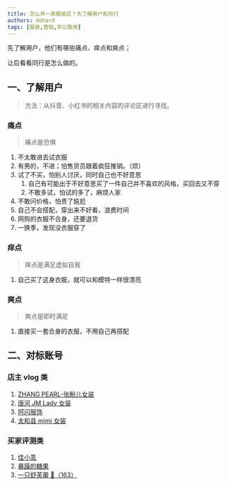 ```yaml
---
title: 怎么开一家服装店？先了解用户和同行
authors: dohard
tags: [服装,营销,学以致用]
---
```


先了解用户，他们有哪些痛点、痒点和爽点；

让后看看同行是怎么做的。

<!--truncate-->

## 一、了解用户

> 方法：从抖音、小红书的相关内容的评论区进行寻找。

### 痛点

> 痛点是恐惧

1. 不太敢进去试衣服
1. 有男的，不进；怕售货员跟着疯狂推销。（烦）
1. 试了不买，怕别人讨厌，同时自己也不好意思
   1. 自己有可能出于不好意思买了一件自己并不喜欢的风格，买回去又不穿
   2. 不敢多试，怕试的多了，麻烦人家
1. 不敢问价格，怕贵了尴尬
1. 自己不会搭配，穿出来不好看，浪费时间
1. 网购的衣服不合身，还要退货
1. 一换季，发现没衣服穿了

### 痒点

> 痒点是满足虚拟自我

1. 自己买了这身衣服，就可以和模特一样很漂亮

### 爽点

> 爽点是即时满足

1. 直接买一套合身的衣服，不用自己再搭配

## 二、对标账号

### 店主 vlog 类

1. [ZHANG PEARL-张盼儿女装](https://v.douyin.com/i2yt3Fsn/)
2. [唐河 JM Lady 女装](https://v.douyin.com/i2ynXbsh/)
3. [阿闪服饰](https://v.douyin.com/i2yWaFss/)
4. [太和县 mimi 女装](https://www.douyin.com/video/7254175607179824436)

### 买家评测类

1. [佳小乖](https://v.douyin.com/i2DoRmKL)
2. [暴躁的糖果](https://www.douyin.com/note/7366506081754893587)
3. [一只舒芙蕾 🍞（163）](https://v.douyin.com/i2DEkCso)

<!-- 四、理念

1. 不要只盯着自己有什么，而是要看用户需要什么
   我们为用户提供的不要局限在衣服上，而是要
2. 只有清晰的用户画像，才能把用户服务好
   五、运营思路
   收益 = 用户数 x 客单价 x 复购率 ⭐⭐⭐
   六、怎么影响用户
   七、形成 SOP -->

<!-- [创新视频](https://v.douyin.com/i2UdPS2L) -->
